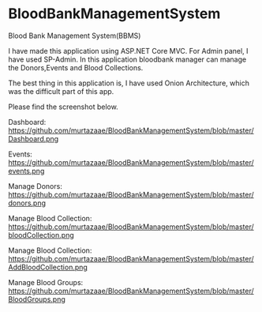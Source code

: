 # BloodBankManagementSystem
Blood Bank Management System(BBMS)

I have made this application using ASP.NET Core MVC. For Admin panel, I have used SP-Admin. In this application bloodbank manager can manage the Donors,Events and Blood Collections.

The best thing in this application is, I have used Onion Architecture, which was the difficult part of this app.

Please find the screenshot below. 

Dashboard:
https://github.com/murtazaae/BloodBankManagementSystem/blob/master/Dashboard.png

Events:
https://github.com/murtazaae/BloodBankManagementSystem/blob/master/events.png

Manage Donors:
https://github.com/murtazaae/BloodBankManagementSystem/blob/master/donors.png


Manage Blood Collection:
https://github.com/murtazaae/BloodBankManagementSystem/blob/master/bloodCollection.png

Manage Blood Collection:
https://github.com/murtazaae/BloodBankManagementSystem/blob/master/AddBloodCollection.png


Manage Blood Groups:
https://github.com/murtazaae/BloodBankManagementSystem/blob/master/BloodGroups.png
